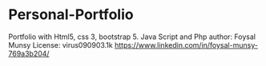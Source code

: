 # Personal-Portfolio
Portfolio with Html5, css 3, bootstrap 5. Java Script and Php
author: Foysal Munsy
License: virus090903.1k
https://www.linkedin.com/in/foysal-munsy-769a3b204/

